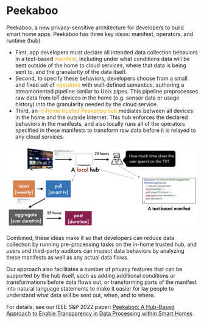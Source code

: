 # Peekaboo


Peekaboo, a new privacy-sensitive
architecture for developers to build smart home apps. Peekaboo has three key ideas: manifest, operators, and runtime (hub) 

- First, app developers must declare all intended data collection behaviors in a text-based <span style="color:orange">manifest</span>, including under what conditions data will be sent outside of the home to cloud services, where that data is being sent to, and the granularity of the data itself. 
- Second, to specify these behaviors, developers choose from a small and fixed set
of <span style="color:orange">operators</span> with well-defined semantics, authoring a streamoriented pipeline similar to Unix pipes. This pipeline preprocesses raw data from IoT devices in the home (e.g. sensor data or usage history) into the granularity needed by the cloud service. 
- Third, an <span style="color:orange">in-home trusted Peekaboo hub</span> mediates between all devices in the home and the outside Internet. This hub enforces the declared behaviors in the manifests, and also locally runs all of the operators specified in these manifests to transform raw data before it is relayed to any cloud services.

<img src="doc/architecture-overview.jpeg"/>

Combined, these ideas make it so that developers can reduce data collection by running pre-processing tasks on the in-home trusted hub, and users and third-party auditors can inspect data behaviors by analyzing these manifests as well as any actual data flows. 

Our approach also facilitates a number of privacy features that can be supported by the hub itself, such as adding additional conditions or transformations before data flows out, or transforming parts of the manifest into natural language statements to make it easier for lay people to understand what data will be sent out, when, and to where.

For details, see our IEEE S&amp;P 2022 paper: [Peekaboo: A Hub-Based Approach to Enable Transparency in Data Processing within Smart Homes](http://haojianj.in/resource/pdf/peekaboo-oakland22.pdf)

